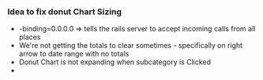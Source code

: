### Idea to fix donut Chart Sizing
* -binding=0.0.0.0 => tells the rails server to accept incoming calls from all places
* We're not getting the totals to clear sometimes - specifically on right arrow to date range with no totals
* Donut Chart is not expanding when subcategory is Clicked
*
